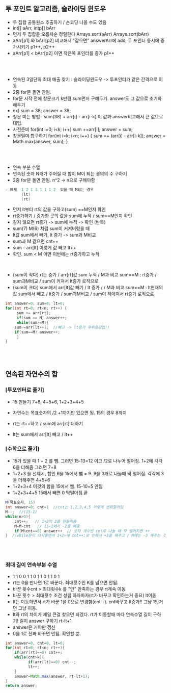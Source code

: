 
<br>

## 투 포인트 알고리즘, 슬라이딩 윈도우 


- 두 집합 공통원소 추출하기  / 손코딩 나올 수도 있음
- int[] aArr, intp[] bArr
- 먼저 두 집합을 오름차순 정렬한다 Arrays.sort(aArr)   Arrays.sort(bArr)
- aArr[p1] 와 bArr[p2] 비교해서 "같으면" answerArr에 add, 두 포인터 동시에 증가시키기 p1++, p2++
- aArr[p1] < bArr[p2] 이면 작은쪽 포인터를 증가  p1++


<br>
<br>

- 연속된 3일단의 최대 매출 찾기 : 슬라이딩윈도우 -> 투포인터가 같은 간격으로 이동
- 2중 for문 돌면 안됨. 
- for문 시작 전에 창문크기 k만큼 sum먼저 구해두기. answer도 그 값으로 초기화 해두기
- ex) sum = 38;  answer = 38;
- 창문 미는 방법 : sum(38) + arr[i] - arr[i-k]    이 값과 answer비교해서 큰 값으로 대입.
- 사전준비  for(int i=0; i<k; i++) sum +=arr[i];   answer = sum;
- 창문밀며 합구하기   for(int i=k; i<n; i++) { sum =+ (arr[i] - arr[i-k]);   answer = Math.max(answer, sum); }

<br>
<br>

- 연속 부분 수열
- 연속된 숫자 N개가 주어질 때 합이 M이 되는 경의의 수 구하기
- 2중 for문 돌면 안됨. n^2 -> n으로 구해야함

```Java
- 예제  1 2 1 3 1 1 1 2  있을 때 M되는 경우
       (lt)
       (rt)
```
- 먼저 lt부터 rt의 값을 구하고(sum) ==M인지 확인
- rt증가하기 / 증가한 곳의 값을 sum에 누적 / sum==M인지 확인 
- 같지 않으면 rt증가 -> sum에 누적 -> 확인 (반복)
- sum(7)  M(6) 처럼 sum이 커져버렸을 때 
- lt값 sum에서 빼기, lt 증가 -> sum과 M비교
- sum과 M 같으면 cnt++ 
- sum - arr[lt] 이렇게 값 빼고 lt++
- 확인. sum < M 이면 이번에는 rt증가하고 누적

<br>

- (sum이 작다) rt는 증가 / arr[rt]값 sum 누적 / M과 비교     sum==M : rt증가 / sum과M비교 / sum이 커져서 lt증가 로직으로
- (sum이 크다) sum에서  arr[lt]값 빼기 / lt 증가 / / M과 비교        sum==M : lt현재의 값 sum에서 빼고 / lt증가 / sum과M비교 / sum이 작아져서 rt증가 로직으로

```Java
int answer=0; sum=0; lt=0;
for(int rt=0; rt<n; rt++) { 
     sum += arr[rt];
     if(sum == M) answer++;
     while(sum>=M){
	sum-=arr[lt++];  //빼고 -> lt증가 후위증감법!!
	if(sum==M) answer++;
     }
}
```

<br>
<br>

## 연속된 자연수의 합
### [투포인터로 풀기]
- 15 만들기 7+8, 4+5+6, 1+2+3+4+5
- 자연수는 목표숫자의 /2 +1까지만 있으면 됨. 15의 경우 8까지

- rt는       rt++하고           /  sum에 arr[rt] 더하기
- lt는   sum에서 arr[lt] 빼고 /      lt++


### [수학으로 풀기]
- 15가 있을 때  1 + 2 를 뺌. 그러면 15-13=12 이고 /2로 나누어 떨어짐. 1+2에 각각 6을 더해줌 그러면 7+8
- 1+2+3 을 선제시, 합인 6을 15에서 뺌 = 9. 9을 3개로 나눌때 딱 떨어짐. 각각에 3을 더해주면 4+5+6
- 1+2+3+4  이것의 합을 15에서 뺌. 15-10=5 안됨
- 1+2+3+4+5 15에서 빼면 0 딱떨어짐.끝

```Java
M(목표숫자, 15)
int answer=0; cnt=1  //cnt는 1,2,3,4,5 이렇게 변화할꺼임
M--;  //(15-1)
while(n>0){
	cnt++;   // 1+2의 2를 만들어줌
	M=M-cnt   // 15-1에서 -2를 해줌
	if(M%cnt==0) answer++  // 숫자 개수인 cnt로 나눌 때 딱 떨어지면 ++
}  //while문이 다시돌면서 1+2+에 cnt++;로 인해서 +3을 해주고 / M에는 -3 해주는 것을 반복
```

<br>
<br>

### 최대 길이 연속부분 수열
- 1 1 0 0 1 1 0 1 1 0 1 1 0 1
- rt는 0을 만나면 1로 바꾼다. 최대횟수인 K를 넘으면 안됨. 
- 바꾼 횟수cnt > 최대횟수k 를 "안" 만족하는 경우 rt계속 이동
- 바꾼 횟수 > 최대횟수 조건 성립 하자마자(rt가 바꾸고 확인하는거 중요) lt이동
- lt는 이동하면서 rt가 바꾼 1을 0으로 변경함(cnt--). cnt바꾸고 lt증가!! 그냥 1인거면 그냥 이동. 
- lt와 rt의 차이가 제일 큰걸 찾으면 되겠다. rt가 이동할때 마다 연속수열 길이 구하기!  길이 answer 구하기 rt-lt+1
- answer은 커야만 갱신
- 0을 1로 진짜 바꾸면 안됨. 확인할 뿐.

```Java
int answer=0, cnt=0, lt=0;
for(int rt=0; rt<n; rt++){
	if(arr[rt]==0) cnt++;
	while(cnt>k){
	      if(arr[lt]==0) cnt--;
	      lt++;
	}
	answer=Math.max(answer, rt-lt+1);
}
return answer;
```

